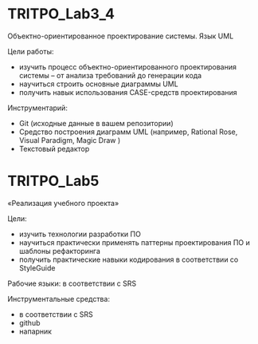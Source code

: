 # TRITPO_Lab3_4

Объектно-ориентированное проектирование системы. Язык UML

Цели работы:

- изучить процесс объектно-ориентированного проектирования
системы – от анализа требований до генерации кода
- научиться строить основные диаграммы UML
- получить навык использования CASE-средств проектирования

Инструментарий:

- Git (исходные данные в вашем репозитории)
- Средство построения диаграмм UML (например, Rational Rose, Visual
Paradigm, Magic Draw )
- Текстовый редактор

# TRITPO_Lab5

«Реализация учебного проекта»

Цели:

- изучить технологии разработки ПО
- научиться практически применять паттерны проектирования ПО и
шаблоны рефакторинга
- получить практические навыки кодирования в соответствии со
StyleGuide

Рабочие языки: в соответствии с SRS

Инструментальные средства:

- в соответствии с SRS
- github
- напарник 
